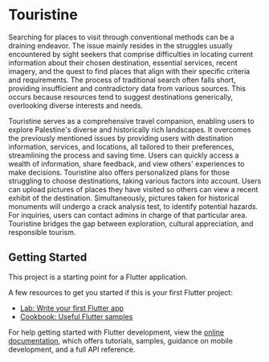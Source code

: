 # Touristine

Searching for places to visit through conventional methods can be a draining endeavor. The issue mainly resides in the struggles usually encountered by sight seekers that comprise difficulties in locating current information about their chosen destination, essential services, recent imagery, and the quest to find places that align with their specific criteria and requirements. The process of traditional search often falls short, providing insufficient and contradictory data from various sources. This occurs because resources tend to suggest destinations generically, overlooking diverse interests and needs.

Touristine serves as a comprehensive travel companion, enabling users to explore Palestine's diverse and historically rich landscapes. It overcomes the previously mentioned issues by providing users with destination information, services, and locations, all tailored to their preferences, streamlining the process and saving time. Users can quickly access a wealth of information, share feedback, and view others' experiences to make decisions. Touristine also offers personalized plans for those struggling to choose destinations, taking various factors into account. Users can upload pictures of places they have visited so others can view a recent exhibit of the destination. Simultaneously, pictures taken for historical monuments will undergo a crack analysis test, to identify potential hazards. For inquiries, users can contact admins in charge of that particular area. Touristine bridges the gap between exploration, cultural appreciation, and responsible tourism.


## Getting Started

This project is a starting point for a Flutter application.

A few resources to get you started if this is your first Flutter project:

- [Lab: Write your first Flutter app](https://docs.flutter.dev/get-started/codelab)
- [Cookbook: Useful Flutter samples](https://docs.flutter.dev/cookbook)

For help getting started with Flutter development, view the
[online documentation](https://docs.flutter.dev/), which offers tutorials,
samples, guidance on mobile development, and a full API reference.
